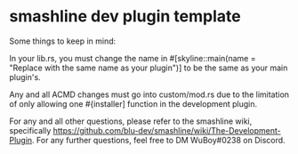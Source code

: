 # smashline dev plugin template
 
Some things to keep in mind:

In your lib.rs, you must change the name in #[skyline::main(name = "Replace with the same name as your plugin")] to be the same as your main plugin's.

Any and all ACMD changes must go into custom/mod.rs due to the limitation of only allowing one #{installer] function in the development plugin.

For any and all other questions, please refer to the smashline wiki, specifically https://github.com/blu-dev/smashline/wiki/The-Development-Plugin.
For any further questions, feel free to DM WuBoy#0238 on Discord.